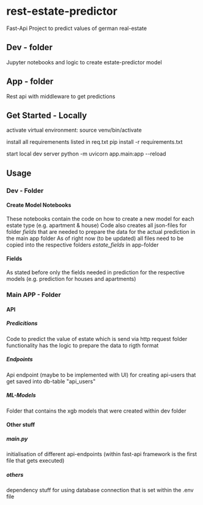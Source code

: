 # rest-estate-predictor
Fast-Api Project to predict values of german real-estate

## Dev - folder
Jupyter notebooks and logic to create estate-predictor model

## App - folder
Rest api with middleware to get predictions

## Get Started - Locally

activate virtual environment:
source venv/bin/activate   

install all requiremenents listed in req.txt
pip install -r requirements.txt

start local dev server
python -m uvicorn app.main:app --reload

## Usage

### Dev - Folder 

#### Create Model Notebooks

These notebooks contain the code on how to create a new model for each estate type (e.g. apartment & house) 
Code also creates all json-files for folder *fields* that are needed to prepare the data for the actual prediction in the main app folder
As of right now (to be updated) all files need to be copied into the respective folders *estate_fields* in app-folder

#### Fields

As stated before only the fields needed in prediction for the respective models (e.g. prediction for houses and apartments)

### Main APP - Folder

#### API

##### Predicitions

Code to predict the value of estate which is send via http request
folder functionality has the logic to prepare the data to rigth format

##### Endpoints 

Api endpoint (maybe to be implemented with UI) for creating api-users that get saved into db-table "api_users"

##### ML-Models

Folder that contains the xgb models that were created within dev folder

#### Other stuff

##### main.py
initialisation of different api-endpoints (within fast-api framework is the first file that gets executed)

##### others
dependency stuff for using database connection that is set within the .env file


